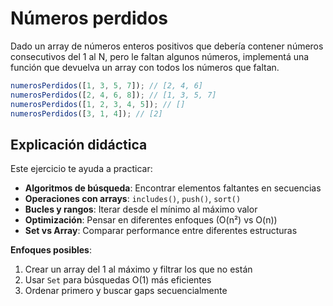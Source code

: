 # Números perdidos

Dado un array de números enteros positivos que debería contener números consecutivos del 1 al N, pero le faltan algunos números, implementá una función que devuelva un array con todos los números que faltan.

```ts
numerosPerdidos([1, 3, 5, 7]); // [2, 4, 6]
numerosPerdidos([2, 4, 6, 8]); // [1, 3, 5, 7]
numerosPerdidos([1, 2, 3, 4, 5]); // []
numerosPerdidos([3, 1, 4]); // [2]
```

## Explicación didáctica

Este ejercicio te ayuda a practicar:
- **Algoritmos de búsqueda**: Encontrar elementos faltantes en secuencias
- **Operaciones con arrays**: `includes()`, `push()`, `sort()`
- **Bucles y rangos**: Iterar desde el mínimo al máximo valor
- **Optimización**: Pensar en diferentes enfoques (O(n²) vs O(n))
- **Set vs Array**: Comparar performance entre diferentes estructuras

**Enfoques posibles**:
1. Crear un array del 1 al máximo y filtrar los que no están
2. Usar `Set` para búsquedas O(1) más eficientes
3. Ordenar primero y buscar gaps secuencialmente